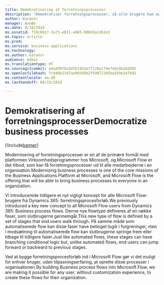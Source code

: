 ```yaml
---
title: Demokratisering af forretningsprocesser
description: "Demokratiser forretningsprocesser, så alle brugere kan oprette og køre procesnøglen til deres virksomhed."
author: KaranSr
manager: AnnBe
ms.date: 8/10/2018
ms.assetid: f19c6917-3a73-e811-a965-000d3a1362e3
ms.topic: article
ms.prod: 
ms.service: business-applications
ms.technology: 
ms.author: karansr
audience: Admin
ms.translationtype: HT
ms.sourcegitcommit: e4add978cddf81453e7f128e1f4ef49c0b26d505
ms.openlocfilehash: fc948b23d7ae065d0b2f59071295ba559e247b91
ms.contentlocale: da-dk
ms.lasthandoff: 08/15/2018

---
```

# <a name="democratize-business-processes"></a><span data-ttu-id="524ca-103">Demokratisering af forretningsprocesser</span><span class="sxs-lookup"><span data-stu-id="524ca-103">Democratize business processes</span></span>


[!include[banner](../../includes/banner.md)]

<span data-ttu-id="524ca-104">Modernisering af forretningsprocesser er en af de primære formål med platformen Virksomhedsprogrammer hos Microsoft, og Microsoft Flow er det tilbud, som kan få forretningsprocesser ud til alle medarbejderne i en organisation.</span><span class="sxs-lookup"><span data-stu-id="524ca-104">Modernizing business processes is one of the core missions of the Business Applications Platform at Microsoft, and Microsoft Flow is the offering that will be able to bring business processes to everyone in an organization.</span></span>

<span data-ttu-id="524ca-105">Vi introducerede tidligere et nyt vigtigt koncept for alle Microsoft Flow-brugere fra Dynamics 365: forretningsprocesforløb.</span><span class="sxs-lookup"><span data-stu-id="524ca-105">We previously introduced a key new concept to all Microsoft Flow users from Dynamics 365: Business process flows.</span></span> <span data-ttu-id="524ca-106">Denne nye flowtype defineres af en række faser, som slutbrugerne gennemgår.</span><span class="sxs-lookup"><span data-stu-id="524ca-106">This new type of flow is defined by a set of stages that end users walk through.</span></span> <span data-ttu-id="524ca-107">På samme måde som automatiserede flow kan disse faser have betinget logik i forgreninger, men i modsætning til automatiserede flow kan slutbrugerne springe frem eller tilbage til tidligere faser.</span><span class="sxs-lookup"><span data-stu-id="524ca-107">Just like automated flows, these stages can have branching conditional logic but, unlike automated flows, end users can jump forward or backward to previous stages.</span></span>

<span data-ttu-id="524ca-108">Ved at bygge forretningsprocesforløb ind i Microsoft Flow gør vi det muligt for enhver bruger, uden tilpasningserfaring, at oprette disse processer i organisationen.</span><span class="sxs-lookup"><span data-stu-id="524ca-108">By building Business process flows into Microsoft Flow, we are making it possible for any user, without customization experience, to create these flows for their organization.</span></span>

